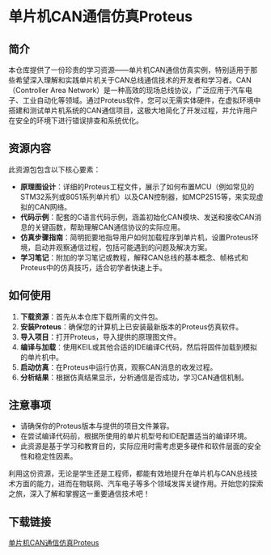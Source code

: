 # 单片机CAN通信仿真Proteus

## 简介

本仓库提供了一份珍贵的学习资源——单片机CAN通信仿真实例，特别适用于那些希望深入理解和实践单片机关于CAN总线通信技术的开发者和学习者。CAN（Controller Area Network）是一种高效的现场总线协议，广泛应用于汽车电子、工业自动化等领域。通过Proteus软件，您可以无需实体硬件，在虚拟环境中搭建和测试单片机系统的CAN通信项目，这极大地简化了开发过程，并允许用户在安全的环境下进行错误排查和系统优化。

## 资源内容

此资源包包含以下核心要素：
- **原理图设计**：详细的Proteus工程文件，展示了如何布置MCU（例如常见的STM32系列或8051系列单片机）以及CAN控制器，如MCP2515等，来实现虚拟的CAN网络。
- **代码示例**：配套的C语言代码示例，涵盖初始化CAN模块、发送和接收CAN消息的关键函数，帮助理解CAN通信协议的实际应用。
- **仿真步骤指南**：简明扼要地指导用户如何加载程序到单片机，设置Proteus环境，启动并观察通信过程，包括可能遇到的问题及解决方案。
- **学习笔记**：附加的学习笔记或教程，解释CAN总线的基本概念、帧格式和Proteus中的仿真技巧，适合初学者快速上手。

## 如何使用

1. **下载资源**：首先从本仓库下载所需的文件包。
2. **安装Proteus**：确保您的计算机上已安装最新版本的Proteus仿真软件。
3. **导入项目**：打开Proteus，导入提供的原理图文件。
4. **编译与加载**：使用KEIL或其他合适的IDE编译C代码，然后将固件加载到模拟的单片机中。
5. **启动仿真**：在Proteus中运行仿真，观察CAN消息的收发过程。
6. **分析结果**：根据仿真结果显示，分析通信是否成功，学习CAN通信机制。

## 注意事项

- 请确保你的Proteus版本与提供的项目文件兼容。
- 在尝试编译代码前，根据所使用的单片机型号和IDE配置适当的编译环境。
- 此资源是基于学习和教育目的，实际应用时需考虑更多硬件和软件层面的安全性和稳定性因素。

利用这份资源，无论是学生还是工程师，都能有效地提升在单片机与CAN总线技术方面的能力，进而在物联网、汽车电子等多个领域发挥关键作用。开始您的探索之旅，深入了解和掌握这一重要通信技术吧！

## 下载链接

[单片机CAN通信仿真Proteus](https://pan.quark.cn/s/1354c372ca34)